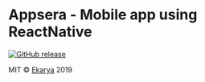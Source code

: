 # Appsera - Mobile app using ReactNative
[![GitHub release][github-release-image]][github-release-url]

MIT © [Ekarya](https://github.com/ekarya/appsera) 2019

[github-release-image]: https://img.shields.io/badge/release-v1.0-blue.svg
[github-release-url]: https://github.com/ekarya/Appsera/releases/tag/v1.0
